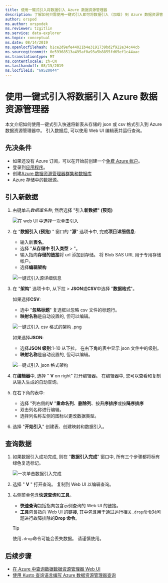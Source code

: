 ```yaml
---
title: 使用一键式引入将数据引入 Azure 数据资源管理器
description: 了解如何只需使用一键式引入即可将数据引入 (加载) 到 Azure 数据资源管理器。
author: orspod
ms.author: orspodek
ms.reviewer: tzgitlin
ms.service: data-explorer
ms.topic: conceptual
ms.date: 08/14/2019
ms.openlocfilehash: b1ce2d9efe44021b4e3191739bd2f922e34c44cb
ms.sourcegitcommit: 0e59368513a495af0a93a5b8855fd65ef1c44aac
ms.translationtype: MT
ms.contentlocale: zh-CN
ms.lasthandoff: 08/15/2019
ms.locfileid: "69520044"
---
```

# <a name="use-one-click-ingestion-to-ingest-data-into-azure-data-explorer"></a>使用一键式引入将数据引入 Azure 数据资源管理器

本文介绍如何使用一键式引入快速将新表从存储的 json 或 csv 格式引入到 Azure 数据资源管理器中。 引入数据后, 可以使用 Web UI 编辑表并运行查询。

## <a name="prerequisites"></a>先决条件

* 如果还没有 Azure 订阅，可以在开始前创建一个[免费 Azure 帐户](https://azure.microsoft.com/free/)。
* 登录到[应用程序](https://dataexplorer.azure.com/)。
* 创建[Azure 数据资源管理器群集和数据库](create-cluster-database-portal.md)
* Azure 存储中的数据源。

## <a name="ingest-new-data"></a>引入新数据

1. 右键单击*数据库名称*, 然后选择 "引入**新数据" (预览)**

    ![在 web UI 中选择一次单击引入](media/ingest-data-one-click/one-click-ingestion-in-webui.png)   
 
1. 在 "**数据引入 (预览)** " 窗口的 "**源**" 选项卡中, 完成**项目详细信息**:

    * 输入新**表名**。 
    * 选择 "**从存储中** **引入类型** > "。
    * 输入指向**存储的链接**将 url 添加到存储。 将 Blob SAS URL 用于专用存储帐户。 
    * 选择**编辑架构**
 
    ![一键式引入源详细信息](media/ingest-data-one-click/one-click-ingestion-source.png) 

1. 在 "**架构**" 选项卡中, 从下拉 > **JSON**或**CSV**中选择 "**数据格式**"。 
   
   如果选择**CSV**:
    * 选中 "**忽略标题**" 复选框以忽略 csv 文件的标题行。    
    * **映射名称**是自动设置的, 但可以编辑。

    ![一键式引入 csv 格式的架构 .png](media/ingest-data-one-click/one-click-csv-format.png)

   如果选择**JSON**:
    * 选择**JSON 级别**:1-10 从下拉。 在右下角的表中显示 json 文件中的级别。 
    * **映射名称**是自动设置的, 但可以编辑。

    ![一键式引入 json 格式架构](media/ingest-data-one-click/one-click-json-format.png)  

1. 在**编辑器**中, 选择 " **V** on right" 打开编辑器。 在编辑器中, 您可以查看和复制从输入生成的自动查询。 

1.  在右下角的表中: 
    * 选择 "列右侧的**V** "**重命名列**、**删除列**、按**升序排序**或按**降序排序**
    * 双击列名称进行编辑。
    * 选择列名称左侧的图标以更改数据类型。 

1. 选择 "**开始引入**" 创建表、创建映射和数据引入。
 
## <a name="query-data"></a>查询数据

1. 如果数据引入成功完成, 则在 "**数据引入完成**" 窗口中, 所有三个步骤都将标有绿色复选标记。 
 
    ![一次单击数据引入完成](media/ingest-data-one-click/one-click-data-ingestion-complete.png)

1. 选择 " **V** " 打开查询。 复制到 Web UI 以编辑查询。

1. 右侧菜单包含**快速查询**和**工具**。 

    * **快速查询**包括指向包含示例查询的 Web UI 的链接。
    * **工具**包含指向 Web UI 的链接, 其中包含用于通过运行相关`.drop`命令对问题进行故障排除的**Drop 命令**。

    > [!TIP]
    > 使用`.drop`命令可能会丢失数据。 请谨慎使用。

## <a name="next-steps"></a>后续步骤

* [在 Azure 中查询数据数据资源管理器 Web UI](web-query-data.md)
* [使用 Kusto 查询语言编写 Azure 数据资源管理器查询](write-queries.md)
